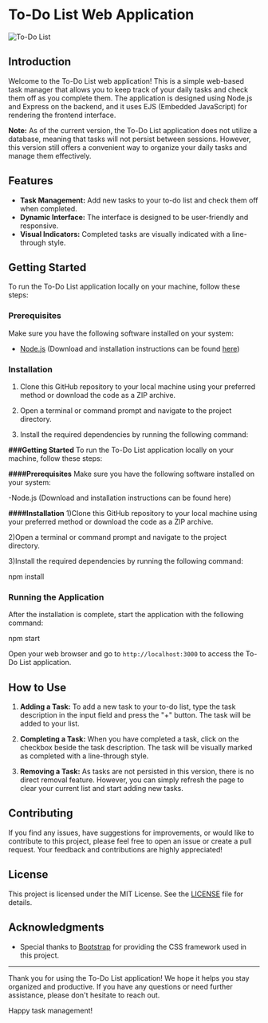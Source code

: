# To-Do List Web Application

![To-Do List](todo_list_screenshot.png)

## Introduction

Welcome to the To-Do List web application! This is a simple web-based task manager that allows you to keep track of your daily tasks and check them off as you complete them. The application is designed using Node.js and Express on the backend, and it uses EJS (Embedded JavaScript) for rendering the frontend interface.

**Note:** As of the current version, the To-Do List application does not utilize a database, meaning that tasks will not persist between sessions. However, this version still offers a convenient way to organize your daily tasks and manage them effectively.

## Features

- **Task Management:** Add new tasks to your to-do list and check them off when completed.
- **Dynamic Interface:** The interface is designed to be user-friendly and responsive.
- **Visual Indicators:** Completed tasks are visually indicated with a line-through style.

## Getting Started

To run the To-Do List application locally on your machine, follow these steps:

### Prerequisites

Make sure you have the following software installed on your system:

- [Node.js](https://nodejs.org/) (Download and installation instructions can be found [here](https://nodejs.org/))

### Installation

1. Clone this GitHub repository to your local machine using your preferred method or download the code as a ZIP archive.

2. Open a terminal or command prompt and navigate to the project directory.

3. Install the required dependencies by running the following command:



**###Getting Started**
To run the To-Do List application locally on your machine, follow these steps:

**####Prerequisites**
Make sure you have the following software installed on your system:

-Node.js (Download and installation instructions can be found here)

**####Installation**
1)Clone this GitHub repository to your local machine using your preferred method or download the code as a ZIP archive.

2)Open a terminal or command prompt and navigate to the project directory.

3)Install the required dependencies by running the following command:

npm install


### Running the Application

After the installation is complete, start the application with the following command:



npm start


Open your web browser and go to `http://localhost:3000` to access the To-Do List application.

## How to Use

1. **Adding a Task:** To add a new task to your to-do list, type the task description in the input field and press the "+" button. The task will be added to your list.

2. **Completing a Task:** When you have completed a task, click on the checkbox beside the task description. The task will be visually marked as completed with a line-through style.

3. **Removing a Task:** As tasks are not persisted in this version, there is no direct removal feature. However, you can simply refresh the page to clear your current list and start adding new tasks.

## Contributing

If you find any issues, have suggestions for improvements, or would like to contribute to this project, please feel free to open an issue or create a pull request. Your feedback and contributions are highly appreciated!

## License

This project is licensed under the MIT License. See the [LICENSE](LICENSE) file for details.

## Acknowledgments

- Special thanks to [Bootstrap](https://getbootstrap.com/) for providing the CSS framework used in this project.

---

Thank you for using the To-Do List application! We hope it helps you stay organized and productive. If you have any questions or need further assistance, please don't hesitate to reach out.

Happy task management!







